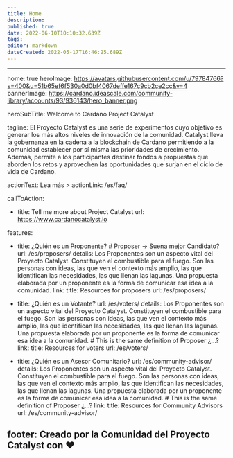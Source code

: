 ```yaml
---
title: Home
description: 
published: true
date: 2022-06-10T10:10:32.639Z
tags: 
editor: markdown
dateCreated: 2022-05-17T16:46:25.689Z
---
```


---
home: true
heroImage: https://avatars.githubusercontent.com/u/79784766?s=400&u=51b65ef6f530a0d0bf4067deffe167c9cb2ce2cc&v=4
bannerImage: https://cardano.ideascale.com/community-library/accounts/93/936143/hero_banner.png

heroSubTitle: Welcome to Cardano Project Catalyst

tagline: El Proyecto Catalyst es una serie de experimentos cuyo objetivo es generar los más altos niveles de innovación de la comunidad. Catalyst lleva la gobernanza en la cadena a la blockchain de Cardano permitiendo a la comunidad establecer por sí misma las prioridades de crecimiento. Además, permite a los participantes destinar fondos a propuestas que aborden los retos y aprovechen las oportunidades que surjan en el ciclo de vida de Cardano. 


actionText: Lea más >
actionLink: /es/faq/

callToAction:
  - title: Tell me more about Project Catalyst
    url: https://www.cardanocatalyst.io

features:
- title: ¿Quién es un Proponente? # Proposer -> Suena mejor Candidato?
  url: /es/proposers/
  details: Los Proponentes son un aspecto vital del Proyecto Catalyst. Constituyen el combustible para el fuego. Son las personas con ideas, las que ven el contexto más amplio, las que identifican las necesidades, las que llenan las lagunas. Una propuesta elaborada por un proponente es la forma de comunicar esa idea a la comunidad.
  link:
    title: Resources for proposers
    url: /es/proposers/
  

- title: ¿Quién es un Votante?
  url: /es/voters/
  details:   Los Proponentes son un aspecto vital del Proyecto Catalyst. Constituyen el combustible para el fuego. Son las personas con ideas, las que ven el contexto más amplio, las que identifican las necesidades, las que llenan las lagunas. Una propuesta elaborada por un proponente es la forma de comunicar esa idea a la comunidad. # This is the same definition of Proposer ¿...?
  link:
    title: Resources for voters
    url: /es/voters/

- title: ¿Quién es un Asesor Comunitario?
  url: /es/community-advisor/
  details: Los Proponentes son un aspecto vital del Proyecto Catalyst. Constituyen el combustible para el fuego. Son las personas con ideas, las que ven el contexto más amplio, las que identifican las necesidades, las que llenan las lagunas. Una propuesta elaborada por un proponente es la forma de comunicar esa idea a la comunidad. # This is the same definition of Proposer ¿...?
  link:
    title: Resources for Community Advisors
    url: /es/community-advisor/

footer: Creado por la Comunidad del Proyecto Catalyst con ❤️
---

<NewsScroll :items="[
  {'link':'news/#when-will-hardware-wallet-voting-support-will-be-available',
  'text':'¿Cuándo estará disponible el soporte para la votación de billeteras de hardware?'},
  {'link':'news/#we-are-applying-for-funding',
   'text':'¡Estamos solicitando financiación! Ayúdenos a construir este sitio web.'}
  ]"/>